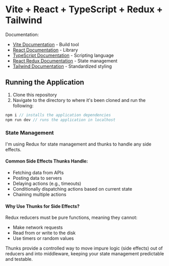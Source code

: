 # Vite + React + TypeScript + Redux + Tailwind

Documentation:

- [Vite Documentation](https://vite.dev/guide/) - Build tool
- [React Documentation](https://react.dev/reference/react) - Library
- [TypeScript Documentation](https://www.typescriptlang.org/docs/handbook/typescript-in-5-minutes.html) - Scripting language
- [React Redux Documentation](https://react-redux.js.org/tutorials/quick-start) - State management
- [Tailwind Documentation](https://tailwindcss.com/docs/installation/using-vite) - Standardized styling

## Running the Application

1. Clone this repository
2. Navigate to the directory to where it's been cloned and run the following:

```js
npm i // installs the application dependencies
npm run dev // runs the application in localhost
```

### State Management
I'm using Redux for state management and thunks to handle any side effects.

#### Common Side Effects Thunks Handle:
- Fetching data from APIs
- Posting data to servers
- Delaying actions (e.g., timeouts)
- Conditionally dispatching actions based on current state
- Chaining multiple actions

#### Why Use Thunks for Side Effects?
Redux reducers must be pure functions, meaning they cannot:
- Make network requests
- Read from or write to the disk
- Use timers or random values

Thunks provide a controlled way to move impure logic (side effects) out of reducers and into middleware, keeping your state management predictable and testable.


